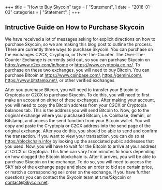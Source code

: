 +++
title = "How to Buy Skycoin"
tags = [
    "Statement",
]
date = "2018-01-03"
categories = [
    "Statement",
]
+++

## Intructive Guide on How to Purchase Skycoin

We have received a lot of messages asking for explicit directions on how to purchase Skycoin, so we are making this blog post to outline the process. There are currently three ways to purchase Skycoin. You can purchase on the exchanges C2CX, Cryptopia, or Over-The-Counter.
The Over-The-Counter Exchange is currently sold out, so you can purchase Skycoin on https://www.c2cx.com/in/home or https://www.cryptopia.co.nz/. To purchase on these two exchanges, you will need to buy Bitcoin. You can purchase Bitcoin at https://www.coinbase.com/, https://gemini.com/, https://www.bitstamp.net/, or other verified exchanges. 

After you purchase Bitcoin, you will need to transfer your Bitcoin to Cryptopia or C2CX to purchase Skycoin. To do this, you will need to first make an account on either of these exchanges. After making your account, you will need to copy the Bitcoin address from your C2CX or Cryptopia balances tab. This is the address you will send Bitcoin to. Now, go to the original exchange where you purchased Bitcoin, i.e. Coinbase, Gemini, or Bitstamp, and access the send function from your Bitcoin wallet. You will copy and paste the Cryptopia or C2CX address into the send page of the original exchange. After you do this, you should be able to send and confirm the transaction. If you want to view your transaction, you can do so at https://blockchain.info/ by looking up the associated public addresses that you used. Now, you will have to wait for the Bitcoin to arrive at your address at C2CX or Cryptopia. This time can vary from minutes to hours depending on how clogged the Bitcoin blockchain is. After it arrives, you will be able to purchase Skycoin on the exchange. To do so, you will need to access the SKY tab of the exchange page and place an order to bid at a certain price, or match a corresponding sell order on the exchange. If you have further questions you can contact the Skycoin team at t.me/Skycoin or contact@Skycoin.net.
